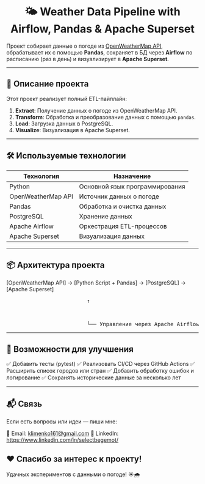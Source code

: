<h1 align="center">🌤️ Weather Data Pipeline with Airflow, Pandas & Apache Superset</h1>

  Проект собирает данные о погоде из <a href="https://openweathermap.org/api" target="_blank">OpenWeatherMap API</a>, обрабатывает их с помощью <strong>Pandas</strong>, сохраняет в БД через <strong>Airflow</strong> по расписанию (раз в день) и визуализирует в <strong>Apache Superset</strong>.


---

## 🧠 Описание проекта

Этот проект реализует полный ETL-пайплайн:

1. **Extract**: Получение данных о погоде из OpenWeatherMap API.
2. **Transform**: Обработка и преобразование данных с помощью <code>pandas</code>.
3. **Load**: Загрузка данных в PostgreSQL.
4. **Visualize**: Визуализация в Apache Superset.

---

## 🛠️ Используемые технологии

| Технология | Назначение |
|-----------|------------|
| Python | Основной язык программирования |
| OpenWeatherMap API | Источник данных о погоде |
| Pandas | Обработка и очистка данных |
| PostgreSQL | Хранение данных |
| Apache Airflow | Оркестрация ETL-процессов |
| Apache Superset | Визуализация данных |

---

## 📦 Архитектура проекта
[OpenWeatherMap API] → [Python Script + Pandas] → [PostgreSQL] → [Apache Superset] <br>
<pre>                         ↑</pre><br>
<pre>                         └── Управление через Apache Airflow (раз в день)</pre>

---

## 🧪 Возможности для улучшения
✅ Добавить тесты (pytest)
✅ Реализовать CI/CD через GitHub Actions
✅ Расширить список городов или стран
✅ Добавить обработку ошибок и логирование
✅ Сохранять исторические данные за несколько лет

---

## 📬 Связь
Если есть вопросы или идеи — пиши мне:

📧 Email: klimеnkо161@gmаil.соm
💼 LinkedIn: https://www.linkedin.com/in/selectbegemot/

## ❤️ Спасибо за интерес к проекту!
Удачных экспериментов с данными о погоде! ☀️🌧️
